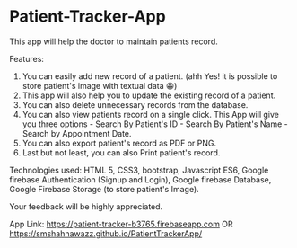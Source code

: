 # Patient-Tracker-App
This app will help the doctor to maintain patients record.

Features:
1) You can easily add new record of a patient. (ahh Yes! it is possible to store patient's image with textual data 😀)
2) This app will also help you to update the existing record of a patient.
3) You can also delete unnecessary records from the database.
4) You can also view patients record on a single click. This App will give you three options - Search By Patient's ID - Search By Patient's Name - Search by Appointment Date.
5) You can also export patient's record as PDF or PNG.
6) Last but not least, you can also Print patient's record.

Technologies used:
HTML 5, CSS3, bootstrap, Javascript ES6, Google firebase Authentication (Signup and Login), Google firebase Database, Google Firebase Storage (to store patient's Image).

Your feedback will be highly appreciated.

App Link: https://patient-tracker-b3765.firebaseapp.com
                              OR
          https://smshahnawazz.github.io/PatientTrackerApp/
